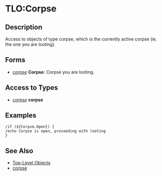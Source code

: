# TLO:Corpse

## Description

Access to objects of type corpse, which is the currently active corpse \(ie. the one you are looting\).

## Forms

* [_corpse_](../data-types/datatype-corpse.md) **Corpse**: Corpse you are looting.

## Access to Types

* [_corpse_](../data-types/datatype-corpse.md) **corpse**

## Examples

`/if (${Corpse.Open}) {`  
`/echo Corpse is open, proceeding with looting`  
`}`

## See Also

* [Top-Level Objects](./)
* [corpse](../data-types/datatype-corpse.md)

